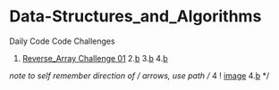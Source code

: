 # Data-Structures_and_Algorithms
Daily Code Code Challenges 
1. [Reverse_Array Challenge 01](/Code_Challenges/Reverse_an_array)
2.[b](/Code_Challenges/ShiftArray)
3.[b](/Code_Challenges/ShiftArray)
4.[b](/Code_Challenges/ShiftArray)



*note to self remember direction of / arrows, use path 
/*
4
! [image](/Assets/Binary-Search-Test.JPG)
4.[b](/Code_Challenges/ShiftArray)
*/
